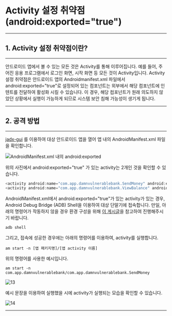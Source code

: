 # Activity 설정 취약점 (android:exported="true")
---
## 1. Activity 설정 취약점이란?
---

안드로이드 앱에서 볼 수 있는 모든 것은 Activity를 통해 이루어집니다. 
예를 들어, 주어진 응용 프로그램에서 로그인 화면, 시작 화면 등 모든 것이 Activity입니다. 
Activity 설정 취약점은 안드로이드 앱의 Androidmanifest.xml 파일에서 android:exported="true"로 설정되어 있는 컴포넌트는 외부에서 해당 컴포넌트에 인텐트를 전달하여 활성화 시킬 수 있습니다. 
이 경우, 해당 컴포넌트가 원래 의도하지 않았던 상황에서 실행이 가능하게 되므로 시스템 보안 침해 가능성이 생기게 됩니다.

---
## 2. 공격 방법
---

[jadx-gui](https://github.com/skylot/jadx/releases/latest)
를 이용하여 대상 안드로이드 앱을 열어 앱 내의 AndroidManifest.xml 파일을 확인합니다.


![AndroidManifest.xml 내의 android:exported](https://user-images.githubusercontent.com/114275157/200762512-e101c8b1-b5fd-4102-b744-e7408296c410.png)

위의 사진에서 android:exported="true" 가 있는 activity는 
2개인 것을 확인할 수 있습니다.
```js
<activity android:name="com.app.damnvulnerablebank.SendMoney" android:exported="true">
<activity android:name="com.app.damnvulnerablebank.ViewBalance" android:exported="true"/>
```

AndroidManifest.xml에서 android:exported="true"가 있는 activity가 있는 경우, Android Debug Bridge (ADB) Shell을 이용하여 대상 단말기에 접속합니다.
만일, 아래의 명령어가 작동하지 않을 경우 환경 구성을 위해 [이 게시글](https://labs.brandi.co.kr/2018/08/10/kimcy.html)을 참고하여 진행해주시기 바랍니다.

```shell
adb shell
```

그리고, 접속에 성공한 경우에는 아래의 명령어를 이용하여, activity를 실행합니다.

```shell
am start -n [앱 패키지명]/[앱 activity 이름] 
```
위의 명령어를 사용한 예시입니다.
```shell
am start -n com.app.damnvulnerablebank/com.app.damnvulnerablebank.SendMoney
```
![13](https://user-images.githubusercontent.com/114275157/200765301-8c9ea6af-4d7e-4d3f-a2a5-33b7022de2aa.png)

예시 문장을 이용하여 실행했을 시에 activity가 실행되는 모습을 확인할 수 있습니다.

![14](https://user-images.githubusercontent.com/114275157/200770697-0b39e913-d2e5-4464-ad47-2b308ebc3c00.png)

---